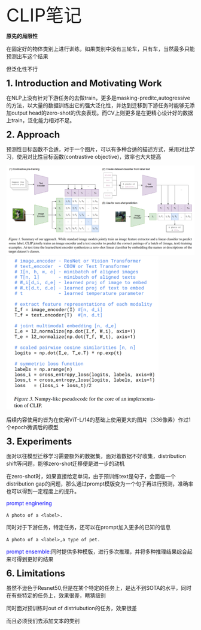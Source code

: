 <font size=8>CLIP笔记</font>



**原先的局限性**

在固定好的物体类别上进行训练，如果类别中没有三轮车，只有车，当然最多只能预测出车这个结果

但泛化性不行



<font size=5>**1. Introduction and Motivating Work**</font>

在NLP上没有针对下游任务的去做train，更多是masking-preditc,autogressive的方法，以大量的数据训练出它的强大泛化性，并达到迁移到下游任务时能够无添加output head的zero-shot的优良表现。而CV上则更多是在更精心设计好的数据上train，泛化能力相对不足。



<font size=5>**2. Approach**</font>

预测性目标函数不合适，对于一个图片，可以有多种合适的描述方式，采用对比学习，使用对比性目标函数(contrastive objective)，效率也大大提高

<img src="../论文阅读笔记/img/CLIP(1).png" alt="CLIP(1)" style="zoom:0%;" />



<img src="../论文阅读笔记/img/CLIP(2).png" alt="CLIP(2)" style="zoom:40%;" />



后续内容使用的皆为在使用ViT-L/14的基础上使用更大的图片（336像素）作过1个epoch微调后的模型



<font size=5>**3. Experiments**</font>

面对以往模型迁移学习需要额外的数据集，面对着数据不好收集，distribution shift等问题，能够zero-shot迁移便是进一步的动机



在zero-shot时，如果直接给定单词，由于预训练text是句子，会面临一个distribution gap的问题，那么通过prompt模版变为一个句子再进行预测，准确率也可以得到一定程度上的提升。

<font color=blue>prompt enginering</font>

`A photo of a <label>.`

同时对于下游任务，特定任务，还可以在prompt加入更多的已知的信息

`A photo of a <label>,a type of pet.`



<font color=blue>prompt ensemble:</font>同时提供多种模版，进行多次推理，并将多种推理结果综合起来可得到更好的结果





<font size=5>**6. Limitations**</font>

虽然不逊色于Resnet50,但是在某个特定的任务上，是达不到SOTA的水平，同时在有些特定的任务上，效果很差，瞎猜级别

同时面对预训练时out of distriubution的任务，效果很差

而且必须我们去添加文本的类别